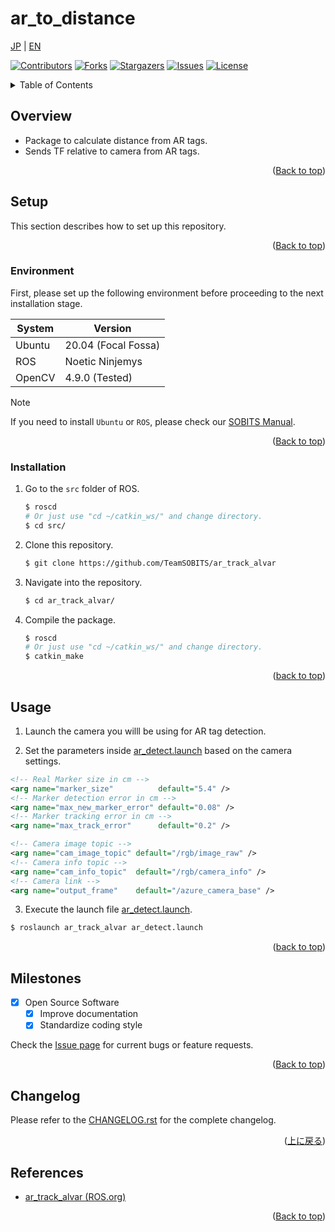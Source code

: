 # ar_to_distance
<a name="readme-top"></a>

[JP](README.md) | [EN](README_en.md)

[![Contributors][contributors-shield]][contributors-url]
[![Forks][forks-shield]][forks-url]
[![Stargazers][stars-shield]][stars-url]
[![Issues][issues-shield]][issues-url]
[![License][license-shield]][license-url]


<!-- Table of Contents -->
<details>
  <summary>Table of Contents</summary>
  <ol>
    <li>
      <a href="#overview">Overview</a>
    </li>
    <li>
      <a href="#setup">Setup</a>
      <ul>
        <li><a href="#environment">Environment</a></li>
        <li><a href="#installation">Installation</a></li>
      </ul>
    </li>
    <li><a href="#usage">Usage</a></li>
    <li><a href="#milestones">Milestones</a></li>
    <li><a href="#changelog">Changelog</a></li>
    <li><a href="#references">References</a></li>
  </ol>
</details>

<!-- Overview -->
## Overview

- Package to calculate distance from AR tags.
- Sends TF relative to camera from AR tags.

<p align="right">(<a href="#readme-top">Back to top</a>)</p>


<!-- Setup -->
## Setup

This section describes how to set up this repository.

<p align="right">(<a href="#readme-top">Back to top</a>)</p>


### Environment

First, please set up the following environment before proceeding to the next installation stage.

| System | Version |
| --- | --- |
| Ubuntu | 20.04 (Focal Fossa) |
| ROS    | Noetic Ninjemys |
| OpenCV | 4.9.0 (Tested) |

> [!NOTE]
> If you need to install `Ubuntu` or `ROS`, please check our [SOBITS Manual](https://github.com/TeamSOBITS/sobits_manual#%E9%96%8B%E7%99%BA%E7%92%B0%E5%A2%83%E3%81%AB%E3%81%A4%E3%81%84%E3%81%A6).

<p align="right">(<a href="#readme-top">Back to top</a>)</p>


### Installation

1. Go to the `src` folder of ROS.
   ```sh
   $ roscd
   # Or just use "cd ~/catkin_ws/" and change directory.
   $ cd src/
   ```
2. Clone this repository.
   ```sh
   $ git clone https://github.com/TeamSOBITS/ar_track_alvar
   ```
3. Navigate into the repository.
   ```sh
   $ cd ar_track_alvar/
   ```
4. Compile the package.
   ```sh
   $ roscd
   # Or just use "cd ~/catkin_ws/" and change directory.
   $ catkin_make
   ```

<p align="right">(<a href="#readme-top">back to top</a>)</p>


<!-- Usage -->
## Usage

1. Launch the camera you willl be using for AR tag detection.

2. Set the parameters inside [ar_detect.launch](ar_track_alvar/launch/ar_detect.launch) based on the camera settings.
  ```xml
  <!-- Real Marker size in cm -->
  <arg name="marker_size"          default="5.4" />
  <!-- Marker detection error in cm -->
  <arg name="max_new_marker_error" default="0.08" />
  <!-- Marker tracking error in cm -->
  <arg name="max_track_error"      default="0.2" />

  <!-- Camera image topic -->
  <arg name="cam_image_topic" default="/rgb/image_raw" />
  <!-- Camera info topic -->
  <arg name="cam_info_topic"  default="/rgb/camera_info" />
  <!-- Camera link -->
  <arg name="output_frame"    default="/azure_camera_base" />
  ```

3. Execute the launch file [ar_detect.launch](ar_track_alvar/launch/ar_detect.launch).
  ```sh
  $ roslaunch ar_track_alvar ar_detect.launch
  ```

<p align="right">(<a href="#readme-top">back to top</a>)</p>


<!-- Milestones -->
## Milestones
- [x] Open Source Software
    - [x] Improve documentation
    - [x] Standardize coding style

Check the [Issue page](issues-url) for current bugs or feature requests.

<p align="right">(<a href="#readme-top">Back to top</a>)</p>


<!-- Changelog -->
## Changelog

Please refer to the [CHANGELOG.rst](CHANGELOG.rst) for the complete changelog.

<p align="right">(<a href="#readme-top">上に戻る</a>)</p>


<!-- References -->
## References

* [ar_track_alvar (ROS.org)](http://wiki.ros.org/ar_track_alvar)

<p align="right">(<a href="#readme-top">Back to top</a>)</p>



<!-- MARKDOWN LINKS & IMAGES -->
<!-- https://www.markdownguide.org/basic-syntax/#reference-style-links -->
[contributors-shield]: https://img.shields.io/github/contributors/TeamSOBITS/ar_track_alvar.svg?style=for-the-badge
[contributors-url]: https://github.com/TeamSOBITS/ar_track_alvar/graphs/contributors
[forks-shield]: https://img.shields.io/github/forks/TeamSOBITS/ar_track_alvar.svg?style=for-the-badge
[forks-url]: https://github.com/TeamSOBITS/ar_track_alvar/network/members
[stars-shield]: https://img.shields.io/github/stars/TeamSOBITS/ar_track_alvar.svg?style=for-the-badge
[stars-url]: https://github.com/TeamSOBITS/ar_track_alvar/stargazers
[issues-shield]: https://img.shields.io/github/issues/TeamSOBITS/ar_track_alvar.svg?style=for-the-badge
[issues-url]: https://github.com/TeamSOBITS/ar_track_alvar/issues
[license-shield]: https://img.shields.io/github/license/TeamSOBITS/ar_track_alvar.svg?style=for-the-badge
[license-url]: LICENSE
